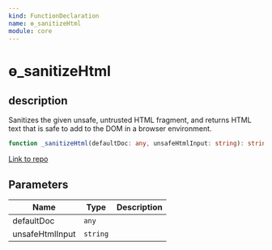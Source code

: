 ```yaml
---
kind: FunctionDeclaration
name: ɵ_sanitizeHtml
module: core
---
```


# ɵ_sanitizeHtml

## description

Sanitizes the given unsafe, untrusted HTML fragment, and returns HTML text that is safe to add to
the DOM in a browser environment.

```ts
function _sanitizeHtml(defaultDoc: any, unsafeHtmlInput: string): string;
```

[Link to repo](https://github.com/timdeschryver/angular/blob/master/packages/core/src/sanitization/html_sanitizer.ts#L245-L287)

## Parameters

| Name            | Type     | Description |
| --------------- | -------- | ----------- |
| defaultDoc      | `any`    |             |
| unsafeHtmlInput | `string` |             |
